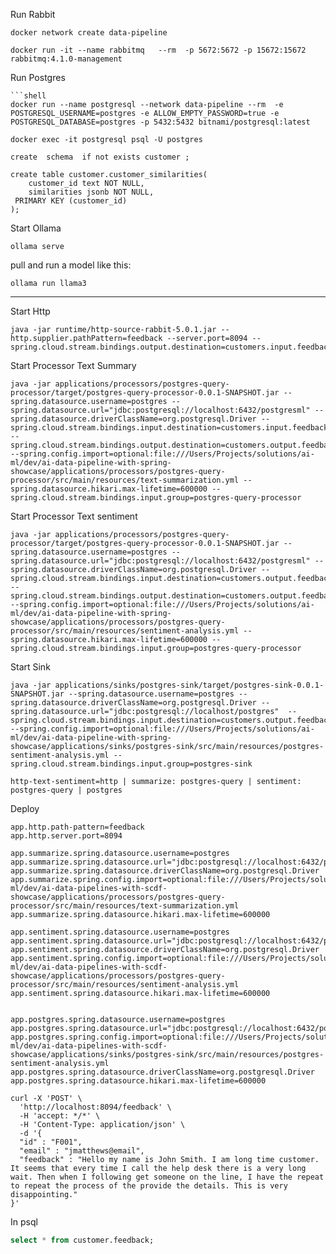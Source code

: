 Run Rabbit

```shell
docker network create data-pipeline
```

```shell
docker run -it --name rabbitmq   --rm  -p 5672:5672 -p 15672:15672  rabbitmq:4.1.0-management 
```


Run Postgres

```shell
```shell
docker run --name postgresql --network data-pipeline --rm  -e POSTGRESQL_USERNAME=postgres -e ALLOW_EMPTY_PASSWORD=true -e POSTGRESQL_DATABASE=postgres -p 5432:5432 bitnami/postgresql:latest 
```

```shell
docker exec -it postgresql psql -U postgres
```


```shell
create  schema  if not exists customer ;

create table customer.customer_similarities(
    customer_id text NOT NULL,
    similarities jsonb NOT NULL,
 PRIMARY KEY (customer_id)
);
```


Start Ollama

```shell
ollama serve
```

pull and run a model like this:

```shell
ollama run llama3
```


---------------------------


Start Http


```shell
java -jar runtime/http-source-rabbit-5.0.1.jar --http.supplier.pathPattern=feedback --server.port=8094 --spring.cloud.stream.bindings.output.destination=customers.input.feedback
```


Start Processor Text Summary

```shell
java -jar applications/processors/postgres-query-processor/target/postgres-query-processor-0.0.1-SNAPSHOT.jar --spring.datasource.username=postgres --spring.datasource.url="jdbc:postgresql://localhost:6432/postgresml" --spring.datasource.driverClassName=org.postgresql.Driver --spring.cloud.stream.bindings.input.destination=customers.input.feedback --spring.cloud.stream.bindings.output.destination=customers.output.feedback.summary --spring.config.import=optional:file:///Users/Projects/solutions/ai-ml/dev/ai-data-pipeline-with-spring-showcase/applications/processors/postgres-query-processor/src/main/resources/text-summarization.yml --spring.datasource.hikari.max-lifetime=600000 --spring.cloud.stream.bindings.input.group=postgres-query-processor
```
Start Processor Text sentiment

```shell
java -jar applications/processors/postgres-query-processor/target/postgres-query-processor-0.0.1-SNAPSHOT.jar --spring.datasource.username=postgres --spring.datasource.url="jdbc:postgresql://localhost:6432/postgresml" --spring.datasource.driverClassName=org.postgresql.Driver --spring.cloud.stream.bindings.input.destination=customers.output.feedback.summary --spring.cloud.stream.bindings.output.destination=customers.output.feedback.sentiment --spring.config.import=optional:file:///Users/Projects/solutions/ai-ml/dev/ai-data-pipeline-with-spring-showcase/applications/processors/postgres-query-processor/src/main/resources/sentiment-analysis.yml --spring.datasource.hikari.max-lifetime=600000 --spring.cloud.stream.bindings.input.group=postgres-query-processor
```



Start Sink


```shell
java -jar applications/sinks/postgres-sink/target/postgres-sink-0.0.1-SNAPSHOT.jar --spring.datasource.username=postgres --spring.datasource.driverClassName=org.postgresql.Driver --spring.datasource.url="jdbc:postgresql://localhost/postgres"  --spring.cloud.stream.bindings.input.destination=customers.output.feedback.sentiment --spring.config.import=optional:file:///Users/Projects/solutions/ai-ml/dev/ai-data-pipeline-with-spring-showcase/applications/sinks/postgres-sink/src/main/resources/postgres-sentiment-analysis.yml --spring.cloud.stream.bindings.input.group=postgres-sink
```



```shell
http-text-sentiment=http | summarize: postgres-query | sentiment: postgres-query | postgres
```


Deploy

```properties
app.http.path-pattern=feedback
app.http.server.port=8094

app.summarize.spring.datasource.username=postgres
app.summarize.spring.datasource.url="jdbc:postgresql://localhost:6432/postgresml"
app.summarize.spring.datasource.driverClassName=org.postgresql.Driver
app.summarize.spring.config.import=optional:file:///Users/Projects/solutions/ai-ml/dev/ai-data-pipelines-with-scdf-showcase/applications/processors/postgres-query-processor/src/main/resources/text-summarization.yml
app.summarize.spring.datasource.hikari.max-lifetime=600000

app.sentiment.spring.datasource.username=postgres
app.sentiment.spring.datasource.url="jdbc:postgresql://localhost:6432/postgresml"
app.sentiment.spring.datasource.driverClassName=org.postgresql.Driver
app.sentiment.spring.config.import=optional:file:///Users/Projects/solutions/ai-ml/dev/ai-data-pipelines-with-scdf-showcase/applications/processors/postgres-query-processor/src/main/resources/sentiment-analysis.yml
app.sentiment.spring.datasource.hikari.max-lifetime=600000


app.postgres.spring.datasource.username=postgres
app.postgres.spring.datasource.url="jdbc:postgresql://localhost:6432/postgresml"
app.postgres.spring.config.import=optional:file:///Users/Projects/solutions/ai-ml/dev/ai-data-pipelines-with-scdf-showcase/applications/sinks/postgres-sink/src/main/resources/postgres-sentiment-analysis.yml
app.postgres.spring.datasource.driverClassName=org.postgresql.Driver
app.postgres.spring.datasource.hikari.max-lifetime=600000
```


```shell
curl -X 'POST' \
  'http://localhost:8094/feedback' \
  -H 'accept: */*' \
  -H 'Content-Type: application/json' \
  -d '{
  "id" : "F001",
  "email" : "jmatthews@email",
  "feedback" : "Hello my name is John Smith. I am long time customer. It seems that every time I call the help desk there is a very long wait. Then when I following get someone on the line, I have the repeat to repeat the process of the provide the details. This is very disappointing."
}'
```


In psql

```sql
select * from customer.feedback;

```
